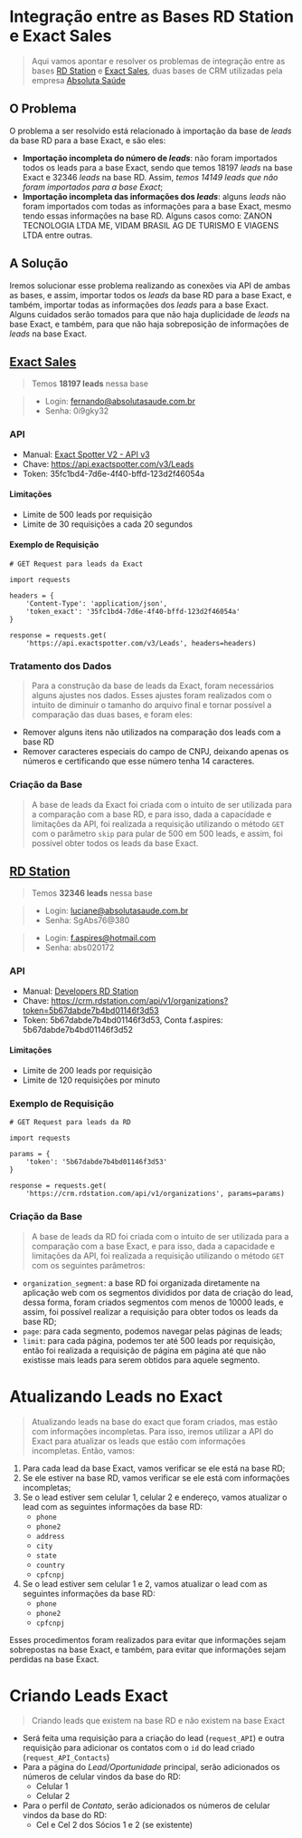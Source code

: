 # Integração entre as Bases RD Station e Exact Sales

> Aqui vamos apontar e resolver os problemas de integração entre as bases [RD Station](https://plugcrm.net/) e [Exact Sales](https://app.exactspotter.com/Account/NormalLogin?email=fernando%40absolutasaude.com.br), duas bases de CRM utilizadas pela empresa [Absoluta Saúde](https://absolutasaude.com.br/)

## O Problema

O problema a ser resolvido está relacionado à importação da base de _leads_ da base RD para a base Exact, e são eles:

- **Importação incompleta do número de _leads_**: não foram importados todos os leads para a base Exact, sendo que temos 18197 _leads_ na base Exact e 32346 _leads_ na base RD. Assim, _temos 14149 leads que não foram importados para a base Exact_;
- **Importação incompleta das informações dos _leads_**: alguns _leads_ não foram importados com todas as informações para a base Exact, mesmo tendo essas informações na base RD. Alguns casos como: ZANON TECNOLOGIA LTDA ME, VIDAM BRASIL AG DE TURISMO E VIAGENS LTDA entre outras.

## A Solução

Iremos solucionar esse problema realizando as conexões via API de ambas as bases, e assim, importar todos os _leads_ da base RD para a base Exact, e também, importar todas as informações dos _leads_ para a base Exact. Alguns cuidados serão tomados para que não haja duplicidade de _leads_ na base Exact, e também, para que não haja sobreposição de informações de _leads_ na base Exact.

## [Exact Sales](https://app.exactspotter.com/Account/NormalLogin?email=fernando%40absolutasaude.com.br)

> Temos **18197 leads** nessa base

> - Login: fernando@absolutasaude.com.br
> - Senha: 0i9gky32

### API

- Manual: [Exact Spotter V2 - API v3](https://exactsal.es/apiv3-spotterv2)
- Chave: https://api.exactspotter.com/v3/Leads
- Token: 35fc1bd4-7d6e-4f40-bffd-123d2f46054a

#### Limitações
- Limite de 500 leads por requisição
- Limite de 30 requisições a cada 20 segundos

#### Exemplo de Requisição

```
# GET Request para leads da Exact

import requests

headers = {
    'Content-Type': 'application/json',
    'token_exact': '35fc1bd4-7d6e-4f40-bffd-123d2f46054a'
}

response = requests.get(
    'https://api.exactspotter.com/v3/Leads', headers=headers)
```

### Tratamento dos Dados
> Para a construção da base de leads da Exact, foram necessários alguns ajustes nos dados. Esses ajustes foram realizados com o intuito de diminuir o tamanho do arquivo final e tornar possível a comparação das duas bases, e foram eles:

- Remover alguns itens não utilizados na comparação dos leads com a base RD
- Remover caracteres especiais do campo de CNPJ, deixando apenas os números e certificando que esse número tenha 14 caracteres.

### Criação da Base
> A base de leads da Exact foi criada com o intuito de ser utilizada para a comparação com a base RD, e para isso, dada a capacidade e limitações da API, foi realizada a requisição utilizando o método `GET` com o parâmetro `skip` para pular de 500 em 500 leads, e assim, foi possível obter todos os leads da base Exact.

## [RD Station](https://plugcrm.net/)

> Temos **32346 leads** nessa base

> - Login: luciane@absolutasaude.com.br
> - Senha: SgAbs76@380

> - Login: f.aspires@hotmail.com
> - Senha: abs020172

### API

- Manual: [Developers RD Station](https://developers.rdstation.com/reference/instruções-e-requisitos)
- Chave: https://crm.rdstation.com/api/v1/organizations?token=5b67dabde7b4bd01146f3d53
- Token: 5b67dabde7b4bd01146f3d53, Conta f.aspires: 5b67dabde7b4bd01146f3d52

#### Limitações

- Limite de 200 leads por requisição
- Limite de 120 requisições por minuto

### Exemplo de Requisição

```
# GET Request para leads da RD

import requests

params = {
    'token': '5b67dabde7b4bd01146f3d53'
}

response = requests.get(
    'https://crm.rdstation.com/api/v1/organizations', params=params)
```

### Criação da Base
> A base de leads da RD foi criada com o intuito de ser utilizada para a comparação com a base Exact, e para isso, dada a capacidade e limitações da API, foi realizada a requisição utilizando o método `GET` com os seguintes parâmetros:

- `organization_segment`: a base RD foi organizada diretamente na aplicação web com os segmentos divididos por data de criação do lead, dessa forma, foram criados segmentos com menos de 10000 leads, e assim, foi possível realizar a requisição para obter todos os leads da base RD;
- `page`: para cada segmento, podemos navegar pelas páginas de leads;
- `limit`: para cada página, podemos ter até 500 leads por requisição, então foi realizada a requisição de página em página até que não existisse mais leads para serem obtidos para aquele segmento.

# Atualizando Leads no Exact

> Atualizando leads na base do exact que foram criados, mas estão com informações incompletas. Para isso, iremos utilizar a API do Exact para atualizar os leads que estão com informações incompletas. Então, vamos:

1. Para cada lead da base Exact, vamos verificar se ele está na base RD;
2. Se ele estiver na base RD, vamos verificar se ele está com informações incompletas;
3. Se o lead estiver sem celular 1, celular 2 e endereço, vamos atualizar o lead com as seguintes informações da base RD:
    - `phone`
    - `phone2`
    - `address`
    - `city`
    - `state`
    - `country`
    - `cpfcnpj`
4. Se o lead estiver sem celular 1 e 2, vamos atualizar o lead com as seguintes informações da base RD:
    - `phone`
    - `phone2`
    - `cpfcnpj`

Esses procedimentos foram realizados para evitar que informações sejam sobrepostas na base Exact, e também, para evitar que informações sejam perdidas na base Exact.

# Criando Leads Exact

> Criando leads que existem na base RD e não existem na base Exact

- Será feita uma requisição para a criação do lead (`request_API`) e outra requisição para adicionar os contatos com o `id` do lead criado (`request_API_Contacts`)
- Para a página do *Lead/Oportunidade* principal, serão adicionados os números de celular vindos da base do RD:
    - Celular 1
    - Celular 2
- Para o perfil de *Contato*, serão adicionados os números de celular vindos da base do RD:
    - Cel e Cel 2 dos Sócios 1 e 2 (se existente)

